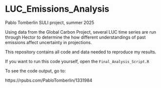 # LUC_Emissions_Analysis

Pablo Tomberlin SULI project, summer 2025

Using data from the Global Carbon Project, several LUC time series
are run through Hector to determine the how different understandings
of past emissions affect uncertainty in projections.

This repository contains all code and data needed to reproduce my results.

If you want to run this code yourself, open the `Final_Analysis_Script.R`

To see the code output, go to:
<link to rpubs>
https://rpubs.com/PabloTomberlin/1331984
